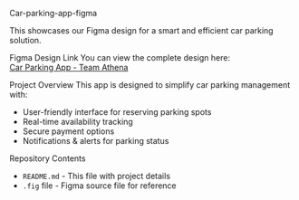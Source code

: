 Car-parking-app-figma

This showcases our Figma design for a smart and efficient car parking solution.

Figma Design Link
You can view the complete design here:  
[Car Parking App - Team Athena](https://www.figma.com/design/qjrlCz6PMTu4NRafY9bYtF/car-parking-app-by-team-athena?node-id=0-1&t=z9fMxoZ89GUfgWXO-1)

Project Overview
This app is designed to simplify car parking management with:  
- User-friendly interface for reserving parking spots  
- Real-time availability tracking  
- Secure payment options 
- Notifications & alerts for parking status  

Repository Contents
- `README.md` - This file with project details
- `.fig` file - Figma source file for reference

